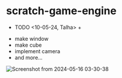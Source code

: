 # scratch-game-engine



+ TODO  <10-05-24, Talha> +
-   make window
-   make cube
-   implement camera
-   and more...

![Screenshot from 2024-05-16 03-30-38](https://github.com/Tyousafdev/scratch-game-engine/assets/111599910/5eadb6f1-547d-4939-a5bb-d5fa82d8845f)
